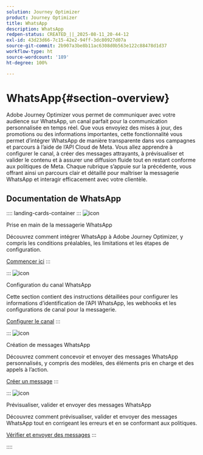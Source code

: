 ```yaml
---
solution: Journey Optimizer
product: Journey Optimizer
title: WhatsApp
description: WhatsApp
redpen-status: CREATED_||_2025-08-11_20-44-12
exl-id: 43d23d66-7c15-42e2-94ff-3dc80927d07a
source-git-commit: 2b907a3be8b11ac6308d0b563e122c88478d1d37
workflow-type: ht
source-wordcount: '189'
ht-degree: 100%

---
```


# WhatsApp{#section-overview}

Adobe Journey Optimizer vous permet de communiquer avec votre audience sur WhatsApp, un canal parfait pour la communication personnalisée en temps réel. Que vous envoyiez des mises à jour, des promotions ou des informations importantes, cette fonctionnalité vous permet d’intégrer WhatsApp de manière transparente dans vos campagnes et parcours à l’aide de l’API Cloud de Meta. Vous allez apprendre à configurer le canal, à créer des messages attrayants, à prévisualiser et valider le contenu et à assurer une diffusion fluide tout en restant conforme aux politiques de Meta. Chaque rubrique s’appuie sur la précédente, vous offrant ainsi un parcours clair et détaillé pour maîtriser la messagerie WhatsApp et interagir efficacement avec votre clientèle.

## Documentation de WhatsApp

:::: landing-cards-container
:::
![icon](https://cdn.experienceleague.adobe.com/icons/circle-play.svg?lang=fr)

Prise en main de la messagerie WhatsApp

Découvrez comment intégrer WhatsApp à Adobe Journey Optimizer, y compris les conditions préalables, les limitations et les étapes de configuration.

[Commencer ici](../using/whatsapp/get-started-whatsapp.md)
:::

:::
![icon](https://cdn.experienceleague.adobe.com/icons/gear.svg?lang=fr)

Configuration du canal WhatsApp

Cette section contient des instructions détaillées pour configurer les informations d’identification de l’API WhatsApp, les webhooks et les configurations de canal pour la messagerie.

[Configurer le canal](../using/whatsapp/whatsapp-configuration.md)
:::

:::
![icon](https://cdn.experienceleague.adobe.com/icons/list-check.svg?lang=fr)

Création de messages WhatsApp

Découvrez comment concevoir et envoyer des messages WhatsApp personnalisés, y compris des modèles, des éléments pris en charge et des appels à l’action.

[Créer un message](../using/whatsapp/create-whatsapp.md)
:::

:::
![icon](https://cdn.experienceleague.adobe.com/icons/check-circle.svg?lang=fr)

Prévisualiser, valider et envoyer des messages WhatsApp

Découvrez comment prévisualiser, valider et envoyer des messages WhatsApp tout en corrigeant les erreurs et en se conformant aux politiques.

[Vérifier et envoyer des messages](../using/whatsapp/send-whatsapp.md)
:::

::::

